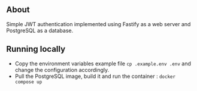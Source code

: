 ## About
Simple JWT authentication implemented using Fastify as a web server and PostgreSQL as a database.

## Running locally
- Copy the environment variables example file `cp .example.env .env` and change the configuration accordingly.
- Pull the PostgreSQL image, build it and run the container : `docker compose up`

